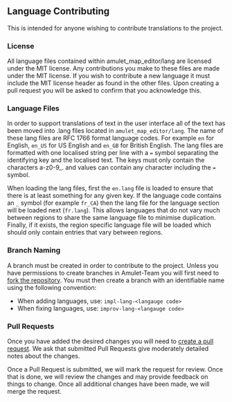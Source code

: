 ## Language Contributing

This is intended for anyone wishing to contribute translations to the project.

### License
All language files contained within amulet_map_editor/lang are licensed under the MIT license.
Any contributions you make to these files are made under the MIT license.
If you wish to contribute a new language it must include the MIT license header as found in the other files.
Upon creating a pull request you will be asked to confirm that you acknowledge this.

### Language Files
In order to support translations of text in the user interface all of the text has been moved into .lang files located in `amulet_map_editor/lang`.
The name of these lang files are RFC 1766 format language codes.
For example `en` for English, `en_US` for US English and `en_GB` for British English.
The lang files are formatted with one localised string per line with a `=` symbol separating the identifying key and the localised text.
The keys must only contain the characters a-z0-9_. and values can contain any character including the `=` symbol.

When loading the lang files, first the `en.lang` file is loaded to ensure that there is at least something for any given key.
If the language code contains an `_` symbol (for example `fr_CA`) then the lang file for the language section will be loaded next (`fr.lang`).
This allows languages that do not vary much between regions to share the same language file to minimise duplication.
Finally, if it exists, the region specific language file will be loaded which should only contain entries that vary between regions. 

### Branch Naming
A branch must be created in order to contribute to the project.
Unless you have permissions to create branches in Amulet-Team you will first need to [fork the repository](https://docs.github.com/en/github/getting-started-with-github/fork-a-repo).
You must then create a branch with an identifiable name using the following convention:

* When adding languages, use: `impl-lang-<langauge code>`
* When fixing languages, use: `improv-lang-<langauge code>`

### Pull Requests
Once you have added the desired changes you will need to [create a pull request](https://docs.github.com/en/github/collaborating-with-issues-and-pull-requests/creating-a-pull-request). 
We ask that submitted Pull Requests give moderately detailed notes about the changes.

Once a Pull Request is submitted, we will mark the request for review.
Once that is done, we will review the changes and may provide feedback on things to change.
Once all additional changes have been made, we will merge the request.
